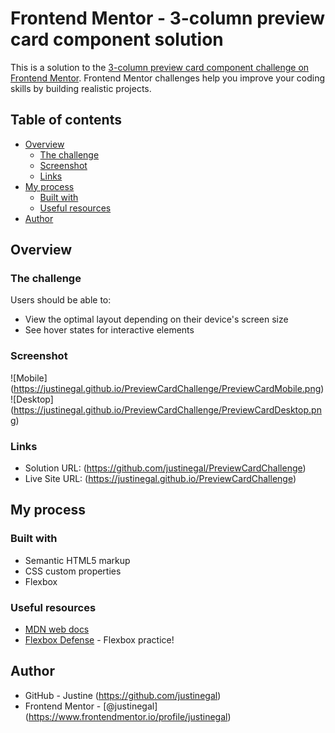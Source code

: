# Frontend Mentor - 3-column preview card component solution

This is a solution to the [3-column preview card component challenge on Frontend Mentor](https://www.frontendmentor.io/challenges/3column-preview-card-component-pH92eAR2-). Frontend Mentor challenges help you improve your coding skills by building realistic projects. 

## Table of contents

- [Overview](#overview)
  - [The challenge](#the-challenge)
  - [Screenshot](#screenshot)
  - [Links](#links)
- [My process](#my-process)
  - [Built with](#built-with)
  - [Useful resources](#useful-resources)
- [Author](#author)

## Overview

### The challenge

Users should be able to:

- View the optimal layout depending on their device's screen size
- See hover states for interactive elements

### Screenshot

![Mobile]
(https://justinegal.github.io/PreviewCardChallenge/PreviewCardMobile.png)
![Desktop]
(https://justinegal.github.io/PreviewCardChallenge/PreviewCardDesktop.png)

### Links

- Solution URL: (https://github.com/justinegal/PreviewCardChallenge)
- Live Site URL: (https://justinegal.github.io/PreviewCardChallenge)

## My process

### Built with
- Semantic HTML5 markup
- CSS custom properties
- Flexbox

### Useful resources

- [MDN web docs](https://developer.mozilla.org/en-US/docs/Web/CSS)
- [Flexbox Defense](http://www.flexboxdefense.com/) - Flexbox practice!

## Author

- GitHub - Justine (https://github.com/justinegal)
- Frontend Mentor - [@justinegal]
(https://www.frontendmentor.io/profile/justinegal)